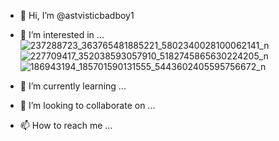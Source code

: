 - 👋 Hi, I’m @astvisticbadboy1
- 👀 I’m interested in ...![237288723_363765481885221_5802340028100062141_n](https://user-images.githubusercontent.com/102196691/159602436-dccaebc1-7f4e-4578-836a-e19d3c6af37d.jpg)
![227709417_352038593057910_5182745865630224205_n](https://user-images.githubusercontent.com/102196691/159602506-75b2073f-394c-4a00-ade2-9888c6d8c61f.jpg)
![186943194_185701590131555_5443602405595756672_n](https://user-images.githubusercontent.com/102196691/159602648-818ab91c-06d9-47c9-9e49-adefeea6f206.jpg)

- 🌱 I’m currently learning ...
- 💞️ I’m looking to collaborate on ...
- 📫 How to reach me ...

<!---
astvisticbadboy1/astvisticbadboy1 is a ✨ special ✨ repository because its `README.md` (this file) appears on your GitHub profile.
You can click the Preview link to take a look at your changes.
--->
